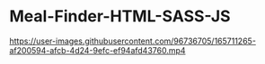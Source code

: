# Meal-Finder-HTML-SASS-JS

https://user-images.githubusercontent.com/96736705/165711265-af200594-afcb-4d24-9efc-ef94afd43760.mp4

